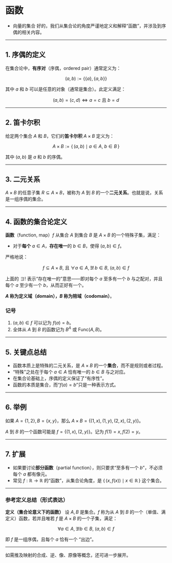 # 函数
- 向量的集合
好的，我们从集合论的角度严谨地定义和解释“函数”，并涉及到序偶的相关内容。

---

## 1. 序偶的定义

在集合论中，**有序对**（序偶，ordered pair）通常定义为：

$$(a, b) := \{\{a\}, \{a, b\}\}$$

其中 $a$ 和 $b$ 可以是任意的对象（通常是集合）。此定义满足：

$$
(a, b) = (c, d) \iff a = c \ \text{且} \ b = d
$$

---

## 2. 笛卡尔积

给定两个集合 $A$ 和 $B$，它们的**笛卡尔积** $A \times B$ 定义为：

$$
A \times B := \{\, (a, b) \mid a \in A, \ b \in B \,\}
$$

其中 $(a, b)$ 是 $a$ 和 $b$ 的序偶。

---

## 3. 二元关系

$A \times B$ 的任意子集 $R \subseteq A \times B$，被称为 $A$ 到 $B$ 的一个**二元关系**。也就是说，关系是一组序偶的集合。

---

## 4. 函数的集合论定义

**函数**（function, map）$f$ 从集合 $A$ 到集合 $B$ 是 $A \times B$ 的一个特殊子集，满足：

- 对于**每个** $a \in A$，**存在唯一**的 $b \in B$，使得 $(a, b) \in f$。

严格地说：

$$
f \subseteq A \times B, \ \text{且} \ \forall a \in A,\, \exists!\, b \in B,\ (a, b) \in f
$$

上面的 $\exists!$ 表示“存在唯一的”意思——即对每个 $a$ 至多有一个 $b$ 与之配对，并且每个 $a$ 至少有一个 $b$，从而正好有一个。

**$A$ 称为定义域（domain），$B$ 称为陪域（codomain）**。

### 记号

1. $(a, b) \in f$ 可以记为 $f(a) = b$。
2. 全体从 $A$ 到 $B$ 的函数记为 $B^A$ 或 $\mathrm{Func}(A, B)$。

---

## 5. 关键点总结

- 函数本质上是特殊的二元关系，是 $A \times B$ 的一个**集合**，而不是规则或者过程。
- “特殊”之处在于每个 $a \in A$ 恰有唯一的 $b \in B$ 与之对应。
- 在集合论基础上，序偶的定义保证了“有序性”。
- 函数的本质是集合，而“$f(a) = b$”只是一种表示方式。

---

## 6. 举例

如果 $A = \{1,2\}, B = \{x, y\}$，那么 $A \times B = \{(1,x), (1,y), (2,x), (2,y)\}$。

$A$ 到 $B$ 的一个函数可能是 $f = \{(1, x), (2, y)\}$。记为 $f(1) = x, f(2) = y$。

---

## 7. 扩展

- 如果要讨论**部分函数**（partial function），则只要求“至多有一个 $b$”，不必须每个 $a$ 都有像元。
- 常见 $f: \mathbb{R} \to \mathbb{R}$ 的“函数”，从集合论角度，是 $\{\, (x, f(x)) \mid x \in \mathbb{R} \,\}$ 这个集合。

---

### 参考定义总结（形式表达）

**定义（集合论意义下的函数）**
设 $A, B$ 是集合。$f$ 称为从 $A$ 到 $B$ 的一个（单值、满定义）函数，若并且唯若 $f$ 是 $A\times B$ 的一个子集，满足：

$$
\forall a \in A, \, \exists! b\in B,\ (a, b)\in f
$$

即 $f$ 是一组序偶，且每个 $a$ 恰有一个 “出边”。

---

如需推及映射的合成、逆、像、原像等概念，还可进一步展开。